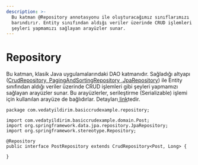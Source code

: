 ```yaml
---
description: >-
  Bu katman @Repository annotasyonu ile oluşturacağımız sınıflarımızı
  barındırır. Entity sınıfından aldığı veriler üzerinde CRUD işlemleri gibi
  şeyleri yapmamızı sağlayan arayüzler sunar.
---
```


# Repository

Bu katman, klasik Java uygulamalarındaki DAO katmanıdır. Sağladığı altyapı \([CrudRepository, PagingAndSortingRepository ,JpaRepository](https://www.baeldung.com/spring-data-repositories)\) ile Entity sınıfından aldığı veriler üzerinde CRUD işlemleri gibi şeyleri yapmamızı sağlayan arayüzler sunar. Bu arayüzlerler, serileştirme \(Serializable\) işlemi için kullanılan arayüze de bağlıdırlar. Detayları[ link](https://www.baeldung.com/spring-data-repositories)tedir.

```text
package com.vedatyildirim.basiccrudexample.repository;

import com.vedatyildirim.basiccrudexample.domain.Post;
import org.springframework.data.jpa.repository.JpaRepository;
import org.springframework.stereotype.Repository;

@Repository
public interface PostRepository extends CrudRepository<Post, Long> {

}
```

